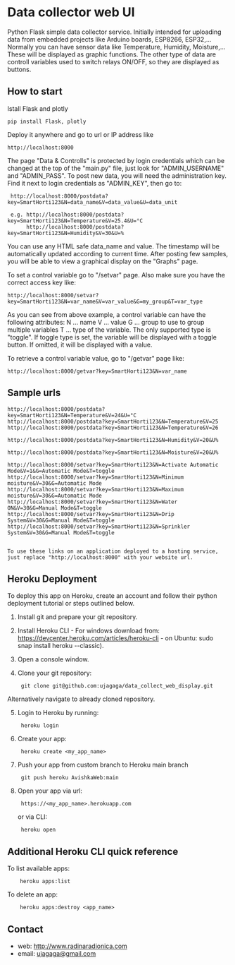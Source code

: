 # Data collector web UI #

Python Flask simple data collector service. Initially intended for uploading data from embedded projects like Arduino boards, ESP8266, ESP32,... 
Normally you can have sensor data like Temperature, Humidity, Moisture,... These will be displayed as graphic functions.
The other type of data are controll variables used to switch relays ON/OFF, so they are displayed as buttons.

## How to start ##
Istall Flask and plotly


    pip install Flask, plotly


Deploy it anywhere and go to url or IP address like 


    http://localhost:8000


The page "Data & Controlls" is protected by login credentials which can be changed at the top of the "main.py" file, just look for "ADMIN_USERNAME" and "ADMIN_PASS". 
To post new data, you will need the administration key. Find it next to login credentials as "ADMIN_KEY", then go to:


     http://localhost:8000/postdata?key=SmartHorti123&N=data_name&V=data_value&U=data_unit

     e.g. http://localhost:8000/postdata?key=SmartHorti123&N=Temperature&V=25.4&U=°C
          http://localhost:8000/postdata?key=SmartHorti123&N=Humidity&V=30&U=%


You can use any HTML safe data_name and value. The timestamp will be automatically updated according to current time.
After posting few samples, you will be able to view a graphical display on the "Graphs" page.

To set a control variable go to "/setvar" page. Also make sure you have the correct access key like:


    http://localhost:8000/setvar?key=SmartHorti123&N=var_name&V=var_value&G=my_group&T=var_type


As you can see from above example, a control variable can have the following attributes:
    N ... name
    V ... value
    G ... group to use to group multiple variables
    T ... type of the variable. The only supported type is "toggle". 
            If toggle type is set, the variable will be displayed with a toggle button. If omitted, it will be displayed with a value.
            
To retrieve a control variable value, go to "/getvar" page like:


    http://localhost:8000/getvar?key=SmartHorti123&N=var_name


## Sample urls

    http://localhost:8000/postdata?key=SmartHorti123&N=Temperature&V=24&U=°C
    http://localhost:8000/postdata?key=SmartHorti123&N=Temperature&V=25
    http://localhost:8000/postdata?key=SmartHorti123&N=Temperature&V=26
    
    http://localhost:8000/postdata?key=SmartHorti123&N=Humidity&V=20&U%
    
    http://localhost:8000/postdata?key=SmartHorti123&N=Moisture&V=20&U%
    
    http://localhost:8000/setvar?key=SmartHorti123&N=Activate Automatic Mode&V=1&G=Automatic Mode&T=toggle
    http://localhost:8000/setvar?key=SmartHorti123&N=Minimum moisture&V=30&G=Automatic Mode
    http://localhost:8000/setvar?key=SmartHorti123&N=Maximum moisture&V=30&G=Automatic Mode
    http://localhost:8000/setvar?key=SmartHorti123&N=Water ON&V=30&G=Manual Mode&T=toggle
    http://localhost:8000/setvar?key=SmartHorti123&N=Drip System&V=30&G=Manual Mode&T=toggle
    http://localhost:8000/setvar?key=SmartHorti123&N=Sprinkler System&V=30&G=Manual Mode&T=toggle


    To use these links on an application deployed to a hosting service, just replace "http://localhost:8000" with your website url.


## Heroku Deployment ##

To deploy this app on Heroku, create an account and follow their python deployment tutorial or steps outlined below.

1. Install git and prepare your git repository.
2. Install Heroku CLI 
        - For windows download from: https://devcenter.heroku.com/articles/heroku-cli
        - on Ubuntu: sudo snap install heroku --classic).
3. Open a console window.
4. Clone your git repository: 

        git clone git@github.com:ujagaga/data_collect_web_display.git

Alternatively navigate to already cloned repository.

5. Login to Heroku by running:

        heroku login

6. Create your app:

        heroku create <my_app_name>

7. Push your app from custom branch to Heroku main branch

        git push heroku AvishkaWeb:main

8. Open your app via url: 

        https://<my_app_name>.herokuapp.com

   or via CLI: 

        heroku open


## Additional Heroku CLI quick reference ##

To list available apps:

        heroku apps:list

To delete an app:

        heroku apps:destroy <app_name>


## Contact ##

* web: http://www.radinaradionica.com
* email: ujagaga@gmail.com

